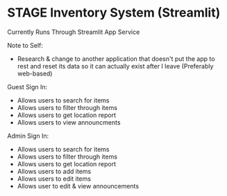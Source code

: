 # STAGE Inventory System (Streamlit)

Currently Runs Through Streamlit App Service

Note to Self: 
- Research & change to another application that doesn't put the app to rest and reset its data so it can actually exist after I leave (Preferably web-based)

Guest Sign In:
- Allows users to search for items
- Allows users to filter through items
- Allows users to get location report
- Allows users to view announcments

Admin Sign In:
- Allows users to search for items
- Allows users to filter through items
- Allows users to get location report
- Allows users to add items
- Allows users to edit items
- Allows user to edit & view announcements
